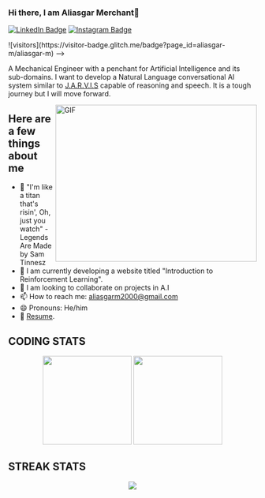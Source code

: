 ### Hi there, I am Aliasgar Merchant👋

[![LinkedIn Badge](https://img.shields.io/badge/LinkedIn-0077B5?style=flat-square&logo=linkedin&logoColor=white)](https://linkedin.com/in/aliasgar-merchant)
[![Instagram Badge](https://img.shields.io/badge/Instagram-E4405F?style=flat-square&logo=instagram&logoColor=white)](https://instagram.com/_aliasgar007_/)
<!--> ![visitors](https://visitor-badge.glitch.me/badge?page_id=aliasgar-m/aliasgar-m) -->


A Mechanical Engineer with a penchant for Artificial Intelligence and its sub-domains. I want to develop a Natural Language conversational AI system similar to [J.A.R.V.I.S](https://marvelcinematicuniverse.fandom.com/wiki/J.A.R.V.I.S.) capable of reasoning and speech. It is a tough journey but I will move forward.

<img align="right" alt="GIF" src="" width="408" height="318" />

## Here are a few things about me
- 🤘 "I'm like a titan that's risin',
Oh, just you watch" - Legends Are Made by Sam Tinnesz
- 🔭 I am currently developing a website titled "Introduction to Reinforcement Learning".
- 👯 I am looking to collaborate on projects in A.I
- 📫 How to reach me: aliasgarm2000@gmail.com
- 😄 Pronouns: He/him
- 📝 [Resume](https://drive.google.com/file/d/1hZFy1O04OKdEhjNJTUGGNEG06TXIw9ZD/view?usp=sharing).

## CODING STATS
<p align = "center">
  <img height="180em" src="https://github-readme-stats.vercel.app/api?username=aliasgar-m&show_icons=true&hide_border=true&&count_private=true&include_all_commits=true&theme=gotham" />
  <img height="180em" src="https://github-readme-stats.vercel.app/api/top-langs/?username=aliasgar-m&exclude_repo=KNN-Image-Classification&show_icons=true&hide_border=true&layout=compact&langs_count=8&theme=gotham"/>
</p>

## STREAK STATS
<p align = "center">
    <img src="https://github-readme-streak-stats.herokuapp.com/?user=aliasgar-m&theme=gotham">
</p>

